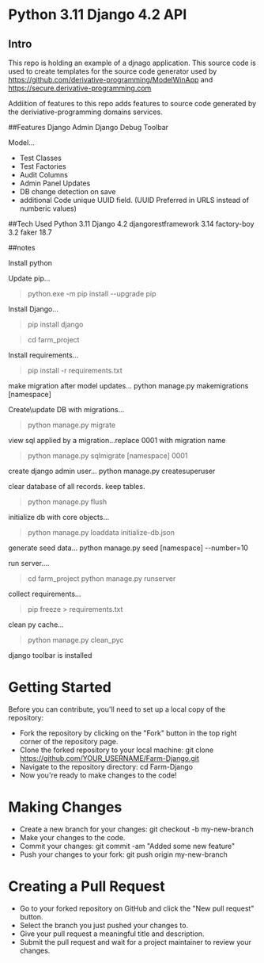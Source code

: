 # Python 3.11 Django 4.2 API

## Intro

This repo is holding an example of a djnago application. This source code is used to create templates for the source code generator used by  https://github.com/derivative-programming/ModelWinApp and https://secure.derivative-programming.com

Addiition of features to this repo adds features to source code generated by the deriviative-programming domains services.

##Features
Django Admin
Django Debug Toolbar

Model...
- Test Classes
- Test Factories
- Audit Columns
- Admin Panel Updates
- DB change detection on save
- additional Code unique UUID field. (UUID Preferred in URLS instead of numberic values)





##Tech Used
Python 3.11
Django 4.2
djangorestframework 3.14
factory-boy 3.2
faker 18.7




##notes

Install python

Update pip...
>python.exe -m pip install --upgrade pip

Install Django...
>pip install django

>cd farm_project

Install requirements...
>pip install -r requirements.txt

make migration after model updates...
python manage.py makemigrations [namespace]

Create\update DB with migrations...
>python manage.py migrate

view sql applied by a migration...replace 0001 with migration name
>python manage.py sqlmigrate [namespace] 0001


create django admin user...
python manage.py createsuperuser

clear database of all records. keep tables.
>python manage.py flush

initialize db with core objects...
>python manage.py loaddata initialize-db.json

generate seed data...
python manage.py seed [namespace] --number=10

run server....
>cd farm_project
>python manage.py runserver

collect requirements...
>pip freeze > requirements.txt

clean py cache...
>python manage.py clean_pyc


django toolbar is installed

# Getting Started
Before you can contribute, you'll need to set up a local copy of the repository:

* Fork the repository by clicking on the "Fork" button in the top right corner of the repository page.
* Clone the forked repository to your local machine: git clone https://github.com/YOUR_USERNAME/Farm-Django.git
* Navigate to the repository directory: cd Farm-Django
* Now you're ready to make changes to the code!

# Making Changes
* Create a new branch for your changes: git checkout -b my-new-branch
* Make your changes to the code.
* Commit your changes: git commit -am "Added some new feature"
* Push your changes to your fork: git push origin my-new-branch

# Creating a Pull Request
* Go to your forked repository on GitHub and click the "New pull request" button.
* Select the branch you just pushed your changes to.
* Give your pull request a meaningful title and description.
* Submit the pull request and wait for a project maintainer to review your changes.

